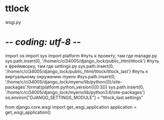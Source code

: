 # ttlock

wsgi.py
# -*- coding: utf-8 -*-
import os
import sys
import platform
#путь к проекту, там где manage.py
sys.path.insert(0, '/home/c/ci34005/django_lock/public_html/ttlock')
#путь к фреймворку, там где settings.py
sys.path.insert(0, '/home/c/ci34005/django_lock/public_html/ttlock/ttlock_last')
#путь к виртуальному окружению myenv
#sys.path.insert(0, '/home/c/ci34005/django_lock/myenv/lib/python{0}/site-packages'.format(platform.python_version()[0:3]))
sys.path.insert(0, '/home/c/ci34005/django_lock/myenv/lib/python3.6/site-packages')
os.environ["DJANGO_SETTINGS_MODULE"] = "ttlock_last.settings"

from django.core.wsgi import get_wsgi_application
application = get_wsgi_application()